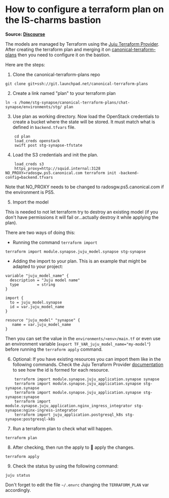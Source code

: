 # How to configure a terraform plan on the IS-charms bastion
**Source: [Discourse](https://discourse.canonical.com/t/how-to-configure-a-terraform-plan-on-the-is-charms-bastion/2275/4)**

The models are managed by Terraform using the [Juju Terraform Provider](https://github.com/juju/terraform-provider-juju). After creating the terraform plan and merging it on [canonical-terraform-plans](https://git.launchpad.net/canonical-terraform-plans/) then you need to configure it on the bastion.

Here are the steps:

1. Clone the canonical-terraform-plans repo

`git clone git+ssh://git.launchpad.net/canonical-terraform-plans`

2. Create a link named "plan" to your terraform plan

`ln -s /home/stg-synapse/canonical-terraform-plans/chat-synapse/environments/stg/ plan`

3. Use plan as working directory. Now load the OpenStack credentials to create a bucket where the state will be stored. It must match what is defined in `backend.tfvars` file.
```
    cd plan
    load_creds openstack
    swift post stg-synapse-tfstate
```
4. Load the S3 credentials and init the plan.
```
    load_creds s3
    https_proxy=http://squid.internal:3128 NO_PROXY=radosgw.ps5.canonical.com terraform init -backend-config=backend.tfvars
```

Note that NO_PROXY needs to be changed to radosgw.ps5.canonical.com if the environment is PS5.

5. Import the model 

This is needed to not let terraform try to destroy an existing model (if you don't have permissions it will fail or...actually destroy it while applying the plan).

   There are two ways of doing this: 

   - Running  the command `terraform import`
   ```
   terraform import module.synapse.juju_model.synapse stg-synapse
   ```
   - Adding the import to your plan. This is an example that might be adapted to your project:
   ```
   variable "juju_model_name" {
     description = "Juju model name"
     type        = string
   }

   import {
     to = juju_model.synapse
     id = var.juju_model_name
   }

   resource "juju_model" "synapse" {
      name = var.juju_model_name
   }
   ```
   Then you can set the value in the ```environments/<env>/main.tf``` or even use an environment variable (```export TF_VAR_juju_model_name="my-model"```) before running the ```terraform apply``` command.

6. Optional: If you have existing resources you can import them like in the following commands. Check the Juju Terraform Provider [documentation](https://registry.terraform.io/providers/juju/juju/latest/docs) to see how the id is formed for each resource.
```
    terraform import module.synapse.juju_application.synapse synapse
    terraform import module.synapse.juju_application.synapse stg-synapse.synapse
    terraform import module.synapse.juju_application.synapse stg-synapse:synapse
    terraform import module.synapse.juju_application.nginx_ingress_integrator stg-synapse:nginx-ingress-integrator
    terraform import juju_application.postgresql_k8s stg-synapse:postgresql-k8s
```
7. Run a terraform plan to check what will happen.

`terraform plan`

8. After checking, then run the apply to :drum:  apply the changes.

`terraform apply`

9. Check the status by using the following command:

`juju status`

Don't forget to edit the file `~/.envrc` changing the `TERRAFORM_PLAN` var accordingly.
